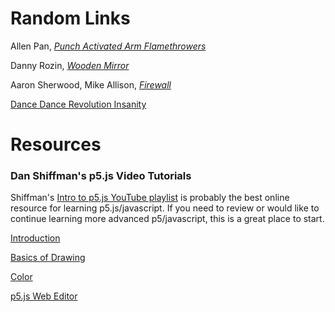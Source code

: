 # Random Links

Allen Pan, [*Punch Activated Arm Flamethrowers*](https://www.hackster.io/Advanced/punch-activated-arm-flamethrowers-real-firebending-95bb80)

Danny Rozin, [*Wooden Mirror*](https://vimeo.com/101408845)

Aaron Sherwood, Mike Allison, [*Firewall*](https://vimeo.com/54882144)

[Dance Dance Revolution Insanity](https://youtu.be/jD7q-_nJNPQ)

# Resources

### Dan Shiffman's p5.js Video Tutorials

Shiffman's [Intro to p5.js YouTube playlist](https://www.youtube.com/playlist?list=PLRqwX-V7Uu6Zy51Q-x9tMWIv9cueOFTFA)
is probably the best online resource for learning p5.js/javascript. If you need to review or would like to continue learning more advanced p5/javascript, this is a great place to start.

[Introduction](https://youtu.be/8j0UDiN7my4)

[Basics of Drawing](https://youtu.be/8j0UDiN7my4)

[Color](https://youtu.be/9mucjcrhFcM)

[p5.js Web Editor](http://alpha.editor.p5js.org/)
